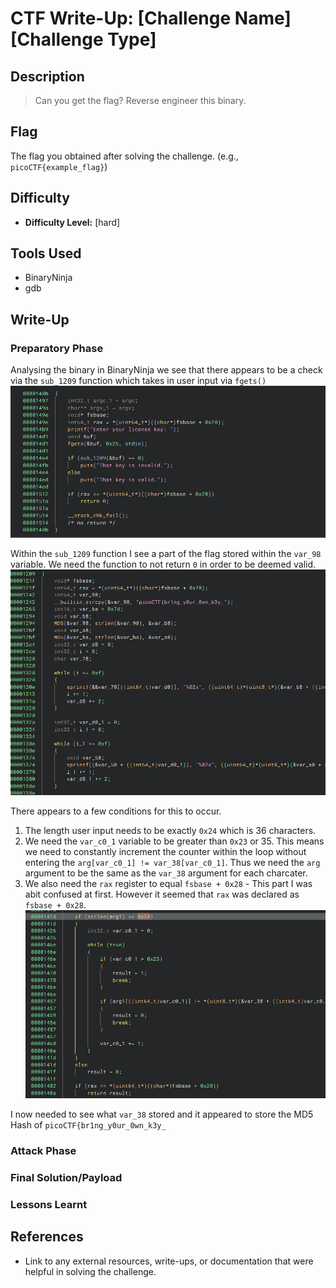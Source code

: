 # CTF Write-Up: [Challenge Name][Challenge Type]

## Description
>Can you get the flag?
Reverse engineer this binary.


## Flag
The flag you obtained after solving the challenge. (e.g., `picoCTF{example_flag}`)

## Difficulty
- **Difficulty Level:** [hard]

## Tools Used
- BinaryNinja
- gdb

## Write-Up

### Preparatory Phase
Analysing the binary in BinaryNinja we see that there appears to be a check via the `sub_1209` function which takes in user input via `fgets()`
![alt text](images/image.png)

Within the `sub_1209` function I see a part of the flag stored within the `var_98` variable. We need the function to not return `0` in order to be deemed valid. 
![alt text](images/image-1.png)

There appears to a few conditions for this to occur. 
1. The length user input needs to be exactly `0x24` which is 36 characters. 
2. We need the `var_c0_1` variable to be greater than `0x23` or 35. This means we need to constantly increment the counter within the loop without entering the `arg[var_c0_1] != var_38[var_c0_1]`. Thus we need the `arg` argument to be the same as the `var_38` argument for each charcater.
3. We also need the `rax` register to equal `fsbase + 0x28` - This part I was abit confused at first. However it seemed that `rax` was declared as `fsbase + 0x28`.
![alt text](images/image-2.png)

I now needed to see what `var_38` stored and it appeared to store the MD5 Hash of `picoCTF{br1ng_y0ur_0wn_k3y_`

### Attack Phase

### Final Solution/Payload


### Lessons Learnt

## References
- Link to any external resources, write-ups, or documentation that were helpful in solving the challenge.


